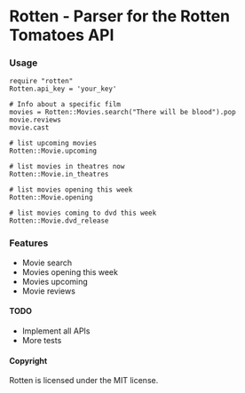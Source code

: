 # Rotten - Parser for the Rotten Tomatoes API


### Usage
    require "rotten"
    Rotten.api_key = 'your_key'

    # Info about a specific film
    movies = Rotten::Movies.search("There will be blood").pop
    movie.reviews
    movie.cast
    
    # list upcoming movies
    Rotten::Movie.upcoming

    # list movies in theatres now
    Rotten::Movie.in_theatres

    # list movies opening this week
    Rotten::Movie.opening

    # list movies coming to dvd this week
    Rotten::Movie.dvd_release

### Features
- Movie search
- Movies opening this week
- Movies upcoming
- Movie reviews

#### TODO
- Implement all APIs
- More tests

#### Copyright

Rotten is licensed under the MIT license.

